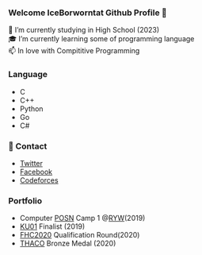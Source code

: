 ### Welcome IceBorworntat Github Profile 👋
 
 🏫 I’m currently studying in High School (2023)<br>
 🎓 I’m currently learning some of programming language <br>
 📫 In love with Compititive Programming<br>
### Language
 - C
 - C++
 - Python
 - Go
 - C#
### 🎫 Contact
 - [Twitter](https://twitter.com/_ibwt)<br> 
 - [Facebook](https://www.facebook.com/Borworntat.D)<br>
 - [Codeforces](https://codeforces.com/profile/IceBorworntat)<br>
### Portfolio
 - Computer [POSN](https://www.posn.or.th) Camp 1 @[RYW](https://www.rayongwit.ac.th)(2019)
 - [KU01](https://www.ku01.org) Finalist (2019)
 - [FHC2020](https://www.facebook.com/codingcompetitions/hacker-cup/) Qualification Round(2020)
 - [THACO](https://www.thaco.tech) Bronze Medal (2020)
<!--
**MasterIceZ/MasterIceZ** is a ✨ _special_ ✨ repository because its `README.md` (this file) appears on your GitHub profile.

Here are some ideas to get you started:

- 🔭 I’m currently working on ...
- 🌱 I’m currently learning ...
- 👯 I’m looking to collaborate on ...
- 🤔 I’m looking for help with ...
- 💬 Ask me about ...
- 📫 How to reach me: ...
- 😄 Pronouns: ...
- ⚡ Fun fact: ...
-->

